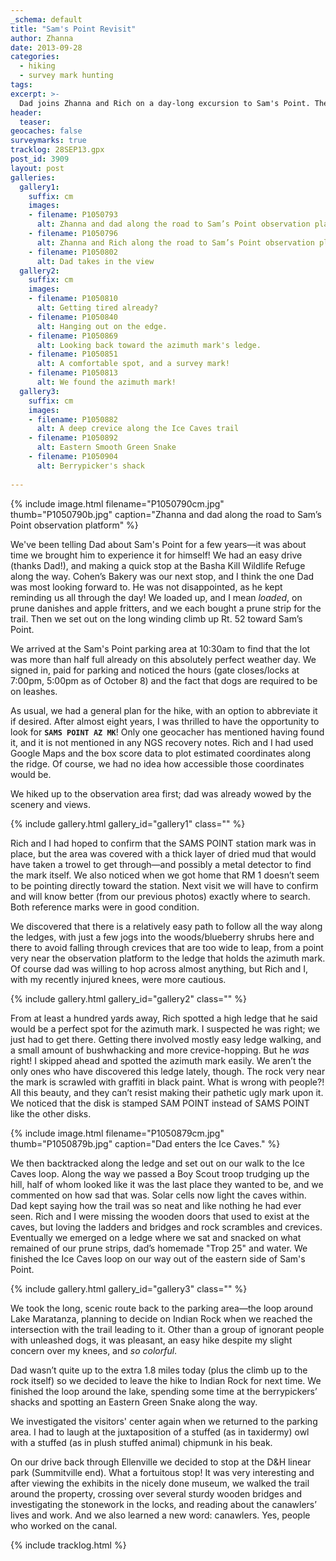 ```yaml
---
_schema: default
title: "Sam's Point Revisit"
author: Zhanna
date: 2013-09-28
categories:
  - hiking
  - survey mark hunting
tags:
excerpt: >-
  Dad joins Zhanna and Rich on a day-long excursion to Sam's Point. They find an azimuth mark, explore the Ice Caves and see beautiful fall color everywhere around them!
header:
  teaser:
geocaches: false
surveymarks: true
tracklog: 28SEP13.gpx
post_id: 3909
layout: post
galleries:
  gallery1:
    suffix: cm
    images:
    - filename: P1050793
      alt: Zhanna and dad along the road to Sam’s Point observation platform
    - filename: P1050796
      alt: Zhanna and Rich along the road to Sam’s Point observation platform
    - filename: P1050802
      alt: Dad takes in the view
  gallery2:
    suffix: cm
    images:    
    - filename: P1050810
      alt: Getting tired already?
    - filename: P1050840
      alt: Hanging out on the edge.
    - filename: P1050869
      alt: Looking back toward the azimuth mark's ledge.
    - filename: P1050851
      alt: A comfortable spot, and a survey mark!
    - filename: P1050813
      alt: We found the azimuth mark!
  gallery3:
    suffix: cm
    images:        
    - filename: P1050882
      alt: A deep crevice along the Ice Caves trail
    - filename: P1050892
      alt: Eastern Smooth Green Snake
    - filename: P1050904
      alt: Berrypicker's shack
   
---
```


{% include image.html filename="P1050790cm.jpg" thumb="P1050790b.jpg" caption="Zhanna and dad along the road to Sam’s Point observation platform" %}

We've been telling Dad about Sam's Point for a few years—it was about time we brought him to experience it for himself! We had an easy drive (thanks Dad!), and making a quick stop at the Basha Kill Wildlife Refuge along the way.  Cohen’s Bakery was our next stop, and I think the one Dad was most looking forward to.  He was not disappointed, as he kept reminding us all through the day! We loaded up, and I mean _loaded_, on prune danishes and apple fritters, and we each bought a prune strip for the trail. Then we set out on the long winding climb up Rt. 52 toward Sam’s Point.  

We arrived at the Sam's Point parking area at 10:30am to find that the lot was more than half full already on this absolutely perfect weather day. We signed in, paid for parking and noticed the hours (gate closes/locks at 7:00pm, 5:00pm as of October 8) and the fact that dogs are required to be on leashes.

As usual, we had a general plan for the hike, with an option to abbreviate it if desired.  After almost eight years, I was thrilled to have the opportunity to look for **`SAMS POINT AZ MK`**!  Only one geocacher has mentioned having found it, and it is not mentioned in any NGS recovery notes. Rich and I had used Google Maps and the box score data to plot estimated coordinates along the ridge.  Of course, we had no idea how accessible those coordinates would be.

We hiked up to the observation area first; dad was already wowed by the scenery and views. 

{% include gallery.html gallery_id="gallery1" class="" %}

Rich and I had hoped to confirm that the SAMS POINT station mark was in place, but the area was covered with a thick layer of dried mud that would have taken a trowel to get through—and possibly a metal detector to find the mark itself. We also noticed when we got home that RM 1 doesn’t seem to be pointing directly toward the station. Next visit we will have to confirm and will know better (from our previous photos) exactly where to search. Both reference marks were in good condition.

We discovered that there is a relatively easy path to follow all the way along the ledges, with just a few jogs into the woods/blueberry shrubs here and there to avoid falling through crevices that are too wide to leap, from a point very near the observation platform to the ledge that holds the azimuth mark.  Of course dad was willing to hop across almost anything, but Rich and I, with my recently injured knees, were more cautious.  

{% include gallery.html gallery_id="gallery2" class="" %}

From at least a hundred yards away, Rich spotted a high ledge that he said would be a perfect spot for the azimuth mark.  I suspected he was right; we just had to get there.  Getting there involved mostly easy ledge walking, and a small amount of bushwhacking and more crevice-hopping.  But he <em>was</em> right!  I skipped ahead and spotted the azimuth mark easily.  We aren’t the only ones who have discovered this ledge lately, though.  The rock very near the mark is scrawled with graffiti in black paint. What is wrong with people?!  All this beauty, and they can’t resist making their pathetic ugly mark upon it. We noticed that the disk is stamped SAM POINT instead of SAMS POINT like the other disks.

{% include image.html filename="P1050879cm.jpg" thumb="P1050879b.jpg" caption="Dad enters the Ice Caves." %}

We then backtracked along the ledge and set out on our walk to the Ice Caves loop.  Along the way we passed a Boy Scout troop trudging up the hill, half of whom looked like it was the last place they wanted to be, and we commented on how sad that was.  Solar cells now light the caves within.  Dad kept saying how the trail was so neat and like nothing he had ever seen. Rich and I were missing the wooden doors that used to exist at the caves, but loving the ladders and bridges and rock scrambles and crevices.  Eventually we emerged on a ledge where we sat and snacked on what remained of our prune strips, dad’s homemade "Trop 25" and water. We finished the Ice Caves loop on our way out of the eastern side of Sam's Point.

{% include gallery.html gallery_id="gallery3" class="" %}

We took the long, scenic route back to the parking area—the loop around Lake Maratanza, planning to decide on Indian Rock when we reached the intersection with the trail leading to it. Other than a group of ignorant people with unleashed dogs, it was pleasant, an easy hike despite my slight concern over my knees, and _so colorful_.

Dad wasn’t quite up to the extra 1.8 miles today (plus the climb up to the rock itself) so we decided to leave the hike to Indian Rock for next time. We finished the loop around the lake, spending some time at the berrypickers’ shacks and spotting an Eastern Green Snake along the way.  

We investigated the visitors' center again when we returned to the parking area. I had to laugh at the juxtaposition of a stuffed (as in taxidermy) owl with a stuffed (as in plush stuffed animal) chipmunk in his beak.

On our drive back through Ellenville we decided to stop at the D&H linear park (Summitville end).  What a fortuitous stop!  It was very interesting and after viewing the exhibits in the nicely done museum, we walked the trail around the property, crossing over several sturdy wooden bridges and investigating the stonework in the locks, and reading about the canawlers’ lives and work.  And we also learned a new word: canawlers.  Yes, people who worked on the canal. 

{% include tracklog.html %}